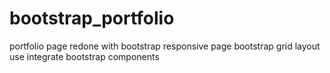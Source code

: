 # bootstrap_portfolio
portfolio page redone with bootstrap
responsive page
bootstrap grid layout use
integrate bootstrap components
